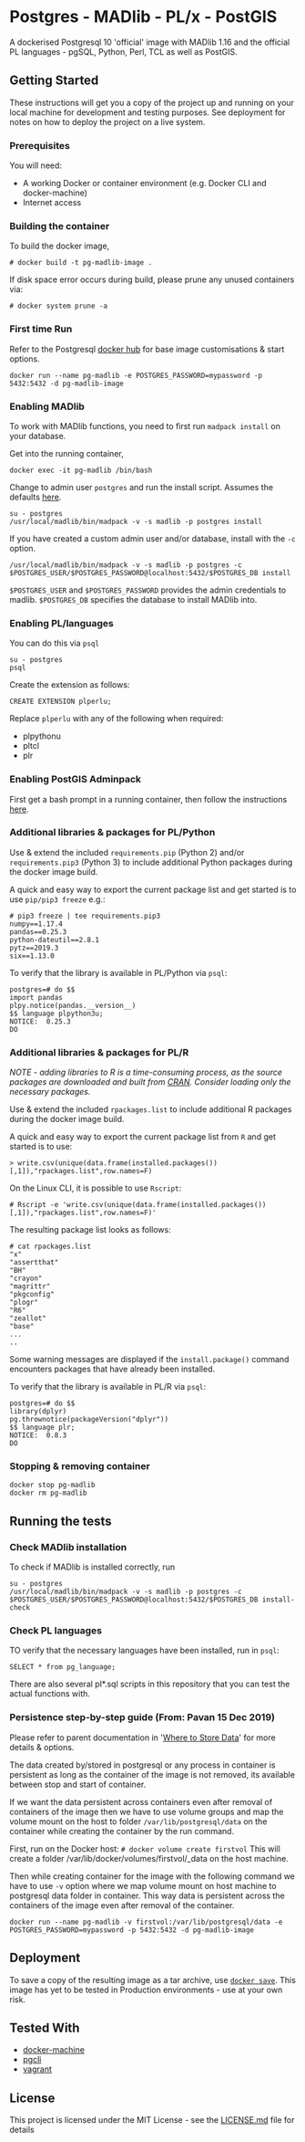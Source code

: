 # Postgres - MADlib - PL/x - PostGIS

A dockerised Postgresql 10 'official' image with MADlib 1.16 and the official PL languages - pgSQL, Python, Perl, TCL as well as PostGIS.

## Getting Started

These instructions will get you a copy of the project up and running on your local machine for development and testing purposes. See deployment for notes on how to deploy the project on a live system.

### Prerequisites

You will need:

* A working Docker or container environment (e.g. Docker CLI and docker-machine)
* Internet access

### Building the container

To build the docker image,
```
# docker build -t pg-madlib-image .
```

If disk space error occurs during build, please prune any unused containers via:

```
# docker system prune -a
```

### First time Run

Refer to the Postgresql [docker hub](https://hub.docker.com/_/postgres) for base image customisations & start options.

```
docker run --name pg-madlib -e POSTGRES_PASSWORD=mypassword -p 5432:5432 -d pg-madlib-image
```

### Enabling MADlib
To work with MADlib functions, you need to first run `madpack install` on your database.

Get into the running container,
```
docker exec -it pg-madlib /bin/bash
```

Change to admin user `postgres` and run the install script. Assumes the defaults [here](https://cwiki.apache.org/confluence/display/MADLIB/Installation+Guide#InstallationGuide-Envvariables).
```
su - postgres
/usr/local/madlib/bin/madpack -v -s madlib -p postgres install
```

If you have created a custom admin user and/or database, install with the `-c` option.
```
/usr/local/madlib/bin/madpack -v -s madlib -p postgres -c $POSTGRES_USER/$POSTGRES_PASSWORD@localhost:5432/$POSTGRES_DB install
```

`$POSTGRES_USER` and `$POSTGRES_PASSWORD` provides the admin credentials to madlib.
`$POSTGRES_DB` specifies the database to install MADlib into.

### Enabling PL/languages

You can do this via `psql`

```
su - postgres
psql
```

Create the extension as follows:
```
CREATE EXTENSION plperlu;
```
Replace `plperlu` with any of the following when required:

* plpythonu
* pltcl
* plr

### Enabling PostGIS Adminpack

First get a bash prompt in a running container, then follow the instructions [here](https://trac.osgeo.org/postgis/wiki/UsersWikiPostGIS24UbuntuPGSQL10Apt#EnableAdminpack).

### Additional libraries & packages for PL/Python

Use & extend the included `requirements.pip` (Python 2) and/or `requirements.pip3` (Python 3) to include additional Python packages during the docker image build.

A quick and easy way to export the current package list and get started is to use `pip/pip3 freeze` e.g.:

```
# pip3 freeze | tee requirements.pip3
numpy==1.17.4
pandas==0.25.3
python-dateutil==2.8.1
pytz==2019.3
six==1.13.0
```

To verify that the library is available in PL/Python via `psql`:
```
postgres=# do $$
import pandas
plpy.notice(pandas.__version__)
$$ language plpython3u;
NOTICE:  0.25.3
DO
```

### Additional libraries & packages for PL/R

_NOTE - adding libraries to R is a time-consuming process, as the source packages are downloaded and built from [CRAN](https://cran.asia). Consider loading only the necessary packages._

Use & extend the included `rpackages.list` to include additional R packages during the docker image build.

A quick and easy way to export the current package list from `R` and get started is to use: 
```
> write.csv(unique(data.frame(installed.packages())[,1]),"rpackages.list",row.names=F)
```

On the Linux CLI, it is possible to use `Rscript`:
```
# Rscript -e 'write.csv(unique(data.frame(installed.packages())[,1]),"rpackages.list",row.names=F)'
```

The resulting package list looks as follows:
```
# cat rpackages.list
"x"
"assertthat"
"BH"
"crayon"
"magrittr"
"pkgconfig"
"plogr"
"R6"
"zeallot"
"base"
...
..
```

Some warning messages are displayed if the `install.package()` command encounters packages that have already been installed.

To verify that the library is available in PL/R via `psql`:
```
postgres=# do $$
library(dplyr)
pg.thrownotice(packageVersion("dplyr"))
$$ language plr;
NOTICE:  0.8.3
DO
```

### Stopping & removing container

```
docker stop pg-madlib
docker rm pg-madlib
```

## Running the tests

### Check MADlib installation

To check if MADlib is installed correctly, run
```
su - postgres
/usr/local/madlib/bin/madpack -v -s madlib -p postgres -c $POSTGRES_USER/$POSTGRES_PASSWORD@localhost:5432/$POSTGRES_DB install-check
```

### Check PL languages

TO verify that the necessary languages have been installed, run in `psql`:
```
SELECT * from pg_language;
```

There are also several pl*.sql scripts in this repository that you can test the actual functions with.

### Persistence step-by-step guide (From: Pavan 15 Dec 2019)

Please refer to parent documentation in '[Where to Store Data](https://hub.docker.com/_/postgres)' for more details & options.

The data created by/stored in postgresql or any process in container is persistent as long as the container of the image is not removed, its available between stop and start of container.

If we want the data persistent across containers even after removal of containers of the image then we have to use volume groups and map the volume mount on the host to folder `/var/lib/postgresql/data` on the container while creating the container by the run command.

First, run on the Docker host: `# docker volume create firstvol`
This will create a folder /var/lib/docker/volumes/firstvol/_data on the host machine.

Then while creating container for the image with the following command we have to use `-v` option where we map volume mount on host machine to postgresql data folder in container. This way data is persistent across the containers of the image even after removal of the container.
```
docker run --name pg-madlib -v firstvol:/var/lib/postgresql/data -e POSTGRES_PASSWORD=mypassword -p 5432:5432 -d pg-madlib-image
```

## Deployment

To save a copy of the resulting image as a tar archive, use [`docker save`](https://docs.docker.com/engine/reference/commandline/save/). This image has yet to be tested in Production environments - use at your own risk.

## Tested With

* [docker-machine](https://docs.docker.com/machine/)
* [pgcli](https://www.pgcli.com/)
* [vagrant](https://www.vagrantup.com/)

## License

This project is licensed under the MIT License - see the [LICENSE.md](LICENSE.md) file for details
